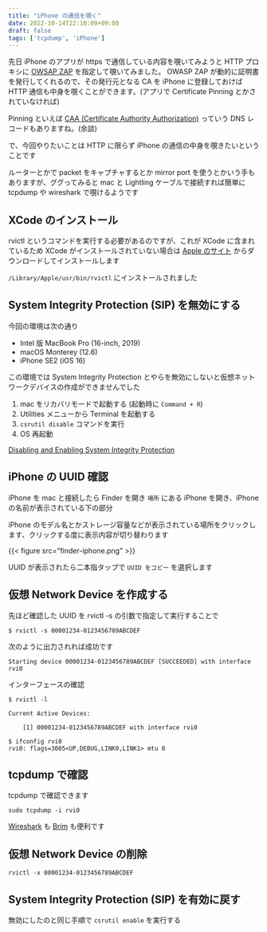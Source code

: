 ```yaml
---
title: "iPhone の通信を覗く"
date: 2022-10-14T22:10:09+09:00
draft: false
tags: ['tcpdump', 'iPhone']
---
```


先日 iPhone のアプリが https で通信している内容を覗いてみようと HTTP プロキシに [OWSAP ZAP](https://www.zaproxy.org/) を指定して覗いてみました。
OWASP ZAP が動的に証明書を発行してくれるので、その発行元となる CA を iPhone に登録しておけば HTTP 通信も中身を覗くことができます。(アプリで Certificate Pinning とかされていなければ)

Pinning といえば [CAA (Certificate Authority Authorization)](https://www.rfc-editor.org/rfc/rfc8659) っていう DNS レコードもありますね。(余談)

で、今回やりたいことは HTTP に限らず iPhone の通信の中身を覗きたいということです

ルーターとかで packet をキャプチャするとか mirror port を使うとかいう手もありますが、ググってみると mac と Lightling ケーブルで接続すれば簡単に tcpdump や wireshark で覗けるようです


## XCode のインストール

rvictl というコマンドを実行する必要があるのですが、これが XCode に含まれているため XCode がインストールされていない場合は
[Apple のサイト](https://developer.apple.com/download/all/) からダウンロードしてインストールします

`/Library/Apple/usr/bin/rvictl` にインストールされました


## System Integrity Protection (SIP) を無効にする

今回の環境は次の通り

- Intel 版 MacBook Pro (16-inch, 2019)
- macOS Monterey (12.6)
- iPhone SE2 (iOS 16)

この環境では System Integrity Protection とやらを無効にしないと仮想ネットワークデバイスの作成ができませんでした

1. mac をリカバリモードで起動する (起動時に `Command + R`)
2. Utilities メニューから Terminal を起動する
3. `csrutil disable` コマンドを実行
4. OS 再起動

[Disabling and Enabling System Integrity Protection](https://developer.apple.com/documentation/security/disabling_and_enabling_system_integrity_protection)


## iPhone の UUID 確認

iPhone を mac と接続したら Finder を開き `場所` にある iPhone を開き、iPhone の名前が表示されている下の部分

iPhone のモデル名とかストレージ容量などが表示されている場所をクリックします、クリックする度に表示内容が切り替わります

{{< figure src="finder-iphone.png" >}}

UUID が表示されたら二本指タップで `UUID をコピー`  を選択します


## 仮想 Network Device を作成する

先ほど確認した UUID を rvictl -s の引数で指定して実行することで

```
$ rvictl -s 00001234-0123456789ABCDEF
```

次のように出力されれば成功です

```
Starting device 00001234-0123456789ABCDEF [SUCCEEDED] with interface rvi0
```

インターフェースの確認

```
$ rvictl -l

Current Active Devices:

	[1] 00001234-0123456789ABCDEF with interface rvi0
```

```
$ ifconfig rvi0
rvi0: flags=3005<UP,DEBUG,LINK0,LINK1> mtu 0
```


## tcpdump で確認

tcpdump で確認できます

```
sudo tcpdump -i rvi0
```

[Wireshark](https://www.wireshark.org/) も [Brim](/2020/12/brim-introduction/) も便利です


## 仮想 Network Device の削除

```
rvictl -x 00001234-0123456789ABCDEF
```


## System Integrity Protection (SIP) を有効に戻す

無効にしたのと同じ手順で `csrutil enable` を実行する

